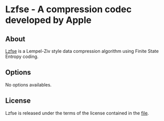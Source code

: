# Lzfse - A compression codec developed by Apple

## About
[Lzfse](https://github.com/lzfse/lzfse) is a Lempel-Ziv style data compression algorithm using Finite State Entropy coding.

## Options
No options availables.

## License
Lzfse is released under the terms of the license contained in the [file](https://github.com/lzfse/lzfse/blob/master/LICENSE).
